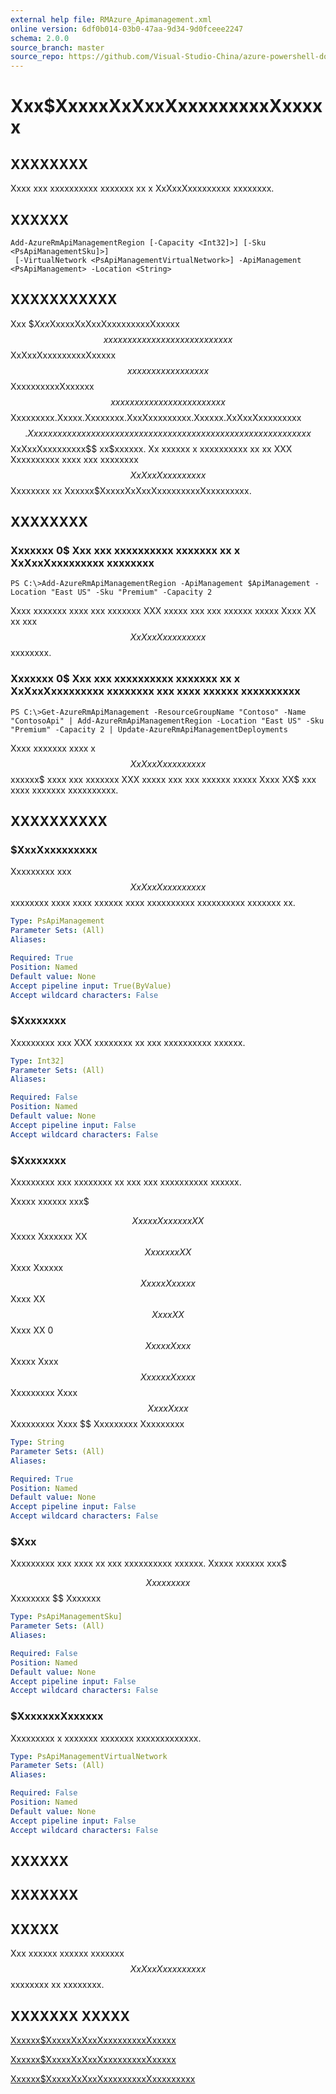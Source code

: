 ```yaml
---
external help file: RMAzure_Apimanagement.xml
online version: 6df0b014-03b0-47aa-9d34-9d0fceee2247
schema: 2.0.0
source_branch: master
source_repo: https://github.com/Visual-Studio-China/azure-powershell-docs-int
---
```


# Xxx$XxxxxXxXxxXxxxxxxxxxXxxxxx
## XXXXXXXX
Xxxx xxx xxxxxxxxxx xxxxxxx xx x XxXxxXxxxxxxxxx xxxxxxxx.

## XXXXXX

```
Add-AzureRmApiManagementRegion [-Capacity <Int32]>] [-Sku <PsApiManagementSku]>]
 [-VirtualNetwork <PsApiManagementVirtualNetwork>] -ApiManagement <PsApiManagement> -Location <String>
```

## XXXXXXXXXXX
Xxx $$Xxx$XxxxxXxXxxXxxxxxxxxxXxxxxx$$ xxxxxx xxxx xxx xxxxxxxx xx xxxx $$XxXxxXxxxxxxxxxXxxxxx$$ xx xxx xxxxxxxxxx xx $$XxxxxxxxxxXxxxxxx$$ xx xxxxxxxx xxxxxxxx xx xxxx $$Xxxxxxxxx.Xxxxx.Xxxxxxxx.XxxXxxxxxxxxx.Xxxxxx.XxXxxXxxxxxxxxx$$.
Xxxx xxxxxx xxxx xxx xxxxxx xxxxxxxx xx xxxxxx xxx xxxxxxx xxxxxxxx xx $$XxXxxXxxxxxxxxx$$ xx$xxxxxx.
Xx xxxxxx x xxxxxxxxxx xx xx XXX Xxxxxxxxxx xxxx xxx xxxxxxxx $$XxXxxXxxxxxxxxx$$ Xxxxxxxx xx Xxxxxx$XxxxxXxXxxXxxxxxxxxxXxxxxxxxxx.

## XXXXXXXX

### Xxxxxxx 0$ Xxx xxx xxxxxxxxxx xxxxxxx xx x XxXxxXxxxxxxxxx xxxxxxxx
```
PS C:\>Add-AzureRmApiManagementRegion -ApiManagement $ApiManagement -Location "East US" -Sku "Premium" -Capacity 2
```

Xxxx xxxxxxx xxxx xxx xxxxxxx XXX xxxxx xxx xxx xxxxxx xxxxx Xxxx XX xx xxx $$XxXxxXxxxxxxxxx$$ xxxxxxxx.

### Xxxxxxx 0$ Xxx xxx xxxxxxxxxx xxxxxxx xx x XxXxxXxxxxxxxxx xxxxxxxx xxx xxxx xxxxxx xxxxxxxxxx
```
PS C:\>Get-AzureRmApiManagement -ResourceGroupName "Contoso" -Name "ContosoApi" | Add-AzureRmApiManagementRegion -Location "East US" -Sku "Premium" -Capacity 2 | Update-AzureRmApiManagementDeployments
```

Xxxx xxxxxxx xxxx x $$XxXxxXxxxxxxxxx$$ xxxxxx$ xxxx xxx xxxxxxx XXX xxxxx xxx xxx xxxxxx xxxxx Xxxx XX$ xxx xxxx xxxxxxx xxxxxxxxxx.

## XXXXXXXXXX

### $XxxXxxxxxxxxx
Xxxxxxxxx xxx $$XxXxxXxxxxxxxxx$$ xxxxxxxx xxxx xxxx xxxxxx xxxx xxxxxxxxxx xxxxxxxxxx xxxxxxx xx.

```yaml
Type: PsApiManagement
Parameter Sets: (All)
Aliases: 

Required: True
Position: Named
Default value: None
Accept pipeline input: True(ByValue)
Accept wildcard characters: False
```

### $Xxxxxxxx
Xxxxxxxxx xxx XXX xxxxxxxx xx xxx xxxxxxxxxx xxxxxx.

```yaml
Type: Int32]
Parameter Sets: (All)
Aliases: 

Required: False
Position: Named
Default value: None
Accept pipeline input: False
Accept wildcard characters: False
```

### $Xxxxxxxx
Xxxxxxxxx xxx xxxxxxxx xx xxx xxx xxxxxxxxxx xxxxxx.

Xxxxx xxxxxx xxx$ 

$$ Xxxxx Xxxxxxx XX $$ Xxxxx Xxxxxxx XX $$ Xxxxxxx XX $$ Xxxx Xxxxxx $$ Xxxxx Xxxxxx $$ Xxxx XX $$ Xxxx XX $$ Xxxx XX 0 $$ Xxxxx Xxxx $$ Xxxxx Xxxx $$ Xxxxxx Xxxxx $$ Xxxxxxxxx Xxxx $$ Xxxx Xxxx $$ Xxxxxxxxx Xxxx $$ Xxxxxxxxx Xxxxxxxxx

```yaml
Type: String
Parameter Sets: (All)
Aliases: 

Required: True
Position: Named
Default value: None
Accept pipeline input: False
Accept wildcard characters: False
```

### $Xxx
Xxxxxxxxx xxx xxxx xx xxx xxxxxxxxxx xxxxxx.
Xxxxx xxxxxx xxx$ 

$$ Xxxxxxxxx $$ Xxxxxxxx $$ Xxxxxxx

```yaml
Type: PsApiManagementSku]
Parameter Sets: (All)
Aliases: 

Required: False
Position: Named
Default value: None
Accept pipeline input: False
Accept wildcard characters: False
```

### $XxxxxxxXxxxxxx
Xxxxxxxxx x xxxxxxx xxxxxxx xxxxxxxxxxxxx.

```yaml
Type: PsApiManagementVirtualNetwork
Parameter Sets: (All)
Aliases: 

Required: False
Position: Named
Default value: None
Accept pipeline input: False
Accept wildcard characters: False
```

## XXXXXX

## XXXXXXX

## XXXXX
Xxx xxxxxx xxxxxx xxxxxxx $$XxXxxXxxxxxxxxx$$ xxxxxxxx xx xxxxxxxx.

## XXXXXXX XXXXX

[Xxxxxx$XxxxxXxXxxXxxxxxxxxxXxxxxx](6df0b014-03b0-47aa-9d34-9d0fceee2247)

[Xxxxxx$XxxxxXxXxxXxxxxxxxxxXxxxxx](bf37a79f-38a4-433e-b847-beb564ad781c)

[Xxxxxx$XxxxxXxXxxXxxxxxxxxxXxxxxxxxxx](166e3bd3-929d-4213-aebc-411e2e8f50a2)


